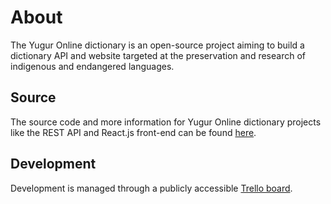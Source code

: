 # About
The Yugur Online dictionary is an open-source project aiming to build a dictionary API and website targeted at the preservation and research of indigenous and endangered languages.

## Source
The source code and more information for Yugur Online dictionary projects like the REST API and React.js front-end can be found [here](https://github.com/yugur).

## Development
Development is managed through a publicly accessible [Trello board](https://trello.com/b/jMzGDNag/yugur-dictionary-app).

